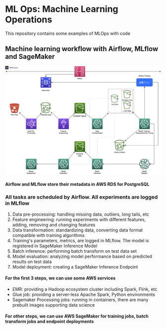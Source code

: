 # ML Ops: Machine Learning Operations
This repository contains some examples of MLOps with code

## Machine learning workflow with Airflow, MLflow and SageMaker
![MLOps Architecture](https://raw.githubusercontent.com/tam159/mlops/main/MLOps.png)

#### Airflow and MLflow store their metadata in AWS RDS for PostgreSQL

### All tasks are scheduled by Airflow. All experiments are logged in MLflow
1. Data pre-processing: handling missing data, outliers, long tails, etc
2. Feature engineering: running experiments with different features, adding, removing and changing features
3. Data transformation: standardizing data, converting data format compatible with training algorithms
4. Training's parameters, metrics, are logged in MLflow. The model is registered in SageMaker Inference Model
5. Batch inference: performing batch transform on test data set
6. Model evaluation: analyzing model performance based on predicted results on test data
7. Model deployment: creating a SageMaker Inference Endpoint

#### For the first 3 steps, we can use some AWS services
- EMR: providing a Hadoop ecosystem cluster including Spark, Flink, etc
- Glue job: providing a server-less Apache Spark, Python environments 
- Sagemaker Processing jobs: running in containers, there are many prebuilt images supporting data science

#### For other steps, we can use AWS SageMaker for training jobs, batch transform jobs and endpoint deployments
